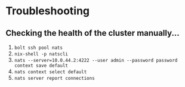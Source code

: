 # Troubleshooting

## Checking the health of the cluster manually...

1. `bolt ssh pool nats`
2. `nix-shell -p natscli`
3. `nats --server=10.0.44.2:4222 --user admin --password password context save default`
4. `nats context select default`
5. `nats server report connections`
